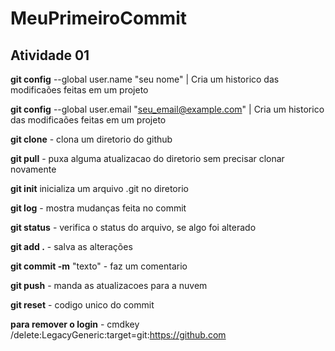 # **MeuPrimeiroCommit**
## **Atividade 01**


**git config** --global user.name "seu nome"            | Cria um historico das modificaões feitas em um projeto

**git config** --global user.email "seu_email@example.com"  |  Cria um historico das modificaões feitas em um projeto


**git clone** - clona um diretorio do github

**git pull** - puxa alguma atualizacao do diretorio sem precisar clonar novamente

**git init** inicializa um arquivo .git no diretorio

**git log** - mostra mudanças feita no commit

**git status** - verifica o status do arquivo, se algo foi alterado

**git add .** - salva as alterações 

**git commit -m** "texto" - faz um comentario 


**git push** - manda as atualizacoes para a nuvem

**git reset** - codigo unico do commit  
 
 **para remover o login** - cmdkey /delete:LegacyGeneric:target=git:https://github.com
